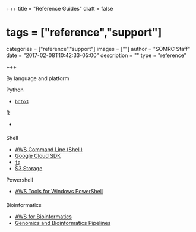 +++
title = "Reference Guides"
draft = false
# tags = ["reference","support"]
categories = ["reference","support"]
images = [""]
author = "SOMRC Staff"
date = "2017-02-08T10:42:33-05:00"
description = ""
type = "reference"

+++

<p class=lead>By language and platform</p>

<div class="row" style="margin-bottom:20px;">
  <div class="col-sm-6">
    <div class="card">
      <div class="card-header">
        Python
      </div>
      <div class="card-block">
        <ul>
          <li><code><a href="https://somrc.virginia.edu/userinfo/reference/boto3/">boto3</a></code></li>
        </ul>
      </div>
    </div>
  </div>
  <div class="col-sm-6">
    <div class="card">
      <div class="card-header">
        R
      </div>
      <div class="card-block">
        <ul>
          <li><code></code></li>
        </ul>
      </div>
    </div>
  </div>
</div>
<div class="row" style="margin-bottom:20px;">
  <div class="col-sm-6">
    <div class="card">
      <div class="card-header">
        Shell
      </div>
      <div class="card-block">
        <ul>
          <li><a href="https://somrc.virginia.edu/userinfo/reference/aws-cli/">AWS Command Line (Shell)</a></li>
          <li><a href="https://somrc.virginia.edu/userinfo/reference/google-cloud-sdk/">Google Cloud SDK</a></li>
          <li><code><a href="https://somrc.virginia.edu/userinfo/reference/jq/">jq</a></code></li>
          <li><a href="https://somrc.virginia.edu/userinfo/reference/s3/">S3 Storage</a></li>
        </ul>
      </div>
    </div>
  </div>
  <div class="col-sm-6">
    <div class="card">
      <div class="card-header">
        Powershell
      </div>
      <div class="card-block">
        <ul>
          <li><a href="https://somrc.virginia.edu/userinfo/reference/awscli-powershell/">AWS Tools for Windows PowerShell</a></li>
        </ul>
      </div>
    </div>
  </div>
</div>
<div class="row" style="margin-bottom:20px;">
  <div class="col-sm-6">
    <div class="card">
      <div class="card-header">
        Bioinformatics
      </div>
      <div class="card-block">
        <ul>
          <li><a href="https://somrc.virginia.edu/userinfo/reference/aws-bioinformatics/">AWS for Bioinformatics</a></li>
          <li><a href="https://somrc.virginia.edu/userinfo/reference/bioinformatics-pipelines/">Genomics and Bioinformatics Pipelines</a></li>
        </ul>
      </div>
    </div>
  </div>
</div>

